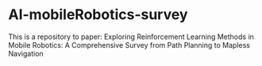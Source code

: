 # AI-mobileRobotics-survey
This is a repository to paper: Exploring Reinforcement Learning Methods in Mobile Robotics: A Comprehensive Survey from Path Planning to Mapless Navigation
